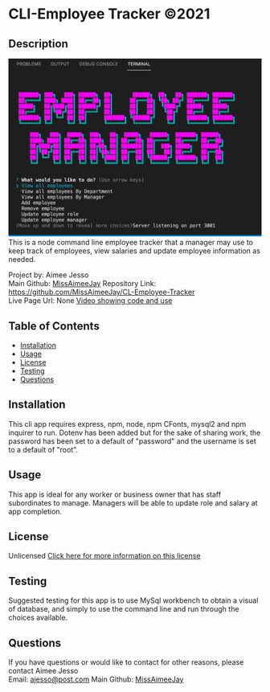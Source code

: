 # CLI-Employee Tracker ©2021 

## Description
![Screenshot](./assets/images/cliemptrack.png)
This is a node command line employee tracker that a manager may use to keep track of employees, view salaries and update employee information as needed.

Project by: Aimee Jesso  
Main Github: [MissAimeeJay](https://github.com/MissAimeeJay)
Repository Link: https://github.com/MissAimeeJay/CL-Employee-Tracker  
Live Page Url:  None
[Video showing code and use](https://drive.google.com/file/d/1X1vfQ5-3qPXs6FZm8oNXiLwvx5VjizGL/view)

## Table of Contents

* [Installation](#installation)
* [Usage](#usage)
* [License](#license)
* [Testing](#testing)
* [Questions](#questions)

## Installation
This cli app requires express, npm, node, npm CFonts, mysql2 and npm inquirer to run.  Dotenv has been added but for the sake of sharing work, the password has been set to a default of "password" and the username is set to a default of "root".

## Usage 
This app is ideal for any worker or business owner that has staff subordinates to manage.  Managers will be able to update role and salary at app completion.  


## License
Unlicensed
[Click here for more information on this license](https://choosealicense.com/licenses/unlicense)


## Testing
Suggested testing for this app is to use MySql workbench to obtain a visual of database, and simply to use the command line and run through the choices available.

## Questions
If you have questions or would like to contact for other reasons, please contact
Aimee Jesso  
Email: ajesso@post.com
Main Github: [MissAimeeJay](https://github.com/MissAimeeJay)
